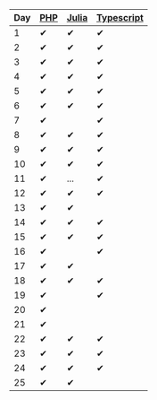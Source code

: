 | Day | [PHP](php/src/Aoc/Days) | [Julia](julia/src) | [Typescript](typescript/src/days) |
| --- | --- | ----- | ----- |
| 1   | ✔ | ✔ | ✔ |
| 2   | ✔ | ✔ | ✔ |
| 3   | ✔ | ✔ | ✔ |
| 4   | ✔ | ✔ | ✔ |
| 5   | ✔ | ✔ | ✔ |
| 6   | ✔ | ✔ | ✔ |
| 7   | ✔ |   | ✔ |
| 8   | ✔ | ✔ | ✔ |
| 9   | ✔ | ✔ | ✔ |
| 10  | ✔ | ✔ | ✔ |
| 11  | ✔ | ...  | ✔ |
| 12  | ✔ | ✔ | ✔ |
| 13  | ✔ | ✔ |  |
| 14  | ✔ | ✔ | ✔ |
| 15  | ✔ | ✔  | ✔ |
| 16  | ✔ |   | ✔ |
| 17  | ✔ | ✔ |  |
| 18  | ✔ | ✔ | ✔ |
| 19  | ✔ |   | ✔ |
| 20  | ✔ |   |  |
| 21  | ✔ |   |  |
| 22  | ✔ | ✔ | ✔ |
| 23  | ✔ | ✔ | ✔ |
| 24  | ✔ | ✔ | ✔ |
| 25  | ✔ | ✔ |  |

